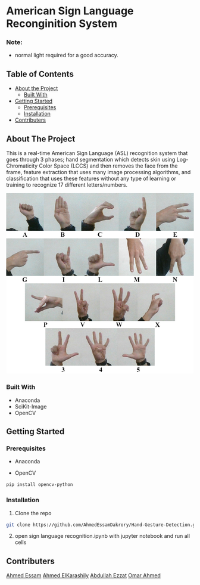 # American Sign Language Reconginition System

### Note:
* normal light required for a good accuracy.

<!-- TABLE OF CONTENTS -->
## Table of Contents

* [About the Project](#about-the-project)
  * [Built With](#built-with)
* [Getting Started](#getting-started)
  * [Prerequisites](#prerequisites)
  * [Installation](#installation)
* [Contributers](#contributers)


<!-- ABOUT THE PROJECT -->
## About The Project

This is a real-time American Sign Language (ASL) recognition system that goes through 3 phases; hand segmentation which detects skin using Log-Chromaticity Color Space (LCCS) and then removes the face from the frame, feature extraction that uses many image processing algorithms, and classification that uses these features without any type of learning or training to recognize 17 different letters/numbers.

![Supported Signs](signs.jpg)


### Built With
* Anaconda
* SciKit-Image
* OpenCV


<!-- GETTING STARTED -->
## Getting Started

### Prerequisites

* Anaconda

* OpenCV
```sh
pip install opencv-python
```


### Installation

1. Clone the repo
```sh
git clone https://github.com/AhmedEssamDakrory/Hand-Gesture-Detection.git
```
2. open sign language recognition.ipynb with jupyter notebook and run all cells


## Contributers
[Ahmed Essam](https://github.com/AhmedEssamDakrory)
[Ahmed ElKarashily](https://github.com/karashily)
[Abdullah Ezzat](https://github.com/abdulezzat)
[Omar Ahmed](https://github.com/OmarDesoky)


